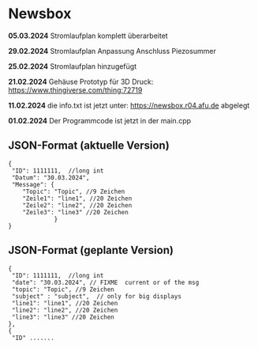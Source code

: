 # Newsbox
**05.03.2024** Stromlaufplan komplett überarbeitet </p>
**29.02.2024** Stromlaufplan Anpassung Anschluss Piezosummer </p>
**25.02.2024** Stromlaufplan hinzugefügt</p>
**21.02.2024** Gehäuse Prototyp für 3D Druck: https://www.thingiverse.com/thing:72719</p>
**11.02.2024** die info.txt ist jetzt unter: https://newsbox.r04.afu.de abgelegt</p>
**01.02.2024** Der Programmcode ist jetzt in der main.cpp</p>

## JSON-Format (aktuelle Version)

```
{
 "ID": 1111111,  //long int
 "Datum": "30.03.2024",
 "Message": {
    "Topic": "Topic", //9 Zeichen
    "Zeile1": "line1", //20 Zeichen
    "Zeile2": "line2", //20 Zeichen
    "Zeile3": "line3" //20 Zeichen
             }
}
```       

## JSON-Format (geplante Version)
```
{
 "ID": 1111111,  //long int
 "date": "30.03.2024", // FIXME  current or of the msg
 "topic": "Topic", //9 Zeichen
 "subject" : "subject",  // only for big displays
 "line1": "line1", //20 Zeichen
 "line2": "line2", //20 Zeichen
 "line3": "line3" //20 Zeichen
},
{
 "ID" .......
```
